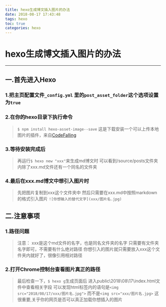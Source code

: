 ```yaml
---
title: hexo生成博文插入图片的办法
date: 2018-08-17 17:43:48
tags: hexo
toc: true 
categories: hexo
---
```

# hexo生成博文插入图片的办法
***
## 一.首先进入Hexo

### 1.把主页配置文件`_config.yml` 里的`post_asset_folder`这个选项设置为`true`

### 2.在你的hexo目录下执行命令
>`$ npm install hexo-asset-image--save`
>这是下载安装一个可以上传本地图片的插件，来自[CodeFalling](https://github.com/CodeFalling/hexo-asset-image)

### 3.等待安装完成后
>再运行`$ hexo new "xxx"`来生成md博文时
>可以看到/source/posts文件夹内除了xxx.md文件还有一个同名的文件夹

### 4.最后在xxx.md博文中想引入图片时
>先把图片复制到xxx这个文件夹中
>然后只需要在xxx.md中按照markdown的格式引入图片
>`![你想输入的替代文字](xxx/图片名.jpg)`

## 二.注意事项

### 1.路径问题
>注意： xxx是这个md文件的名字，也是同名文件夹的名字
>只需要有文件夹名字即可，不需要有什么绝对路径
>你想引入的图片就只需要放入xxx这个文件夹内就好了，很像引用相对路径

### 2.打开Chrome控制台查看图片真正的路径
>最后检查一下，`$ hexo g`生成页面后
>进入public\2018\08\17\index.html文件中查看相关字段
>可以发现html标签内的语句是`<img src="2018/08/17/xxx/图片名.jpg">`
>而不是`<img src="xxx/图片名.jpg>`
>这很重要,关乎你的网页是否可以真正加载你想插入的图片
